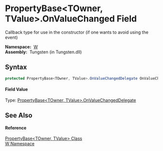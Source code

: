 PropertyBase&lt;TOwner, TValue>.OnValueChanged Field
====================================================
  Callback type for use in the constructor (if one wants to avoid using the event)

  **Namespace:**  [W][1]  
  **Assembly:**  Tungsten (in Tungsten.dll)

Syntax
------

```csharp
protected PropertyBase<TOwner, TValue>.OnValueChangedDelegate OnValueChanged
```

#### Field Value
Type: [PropertyBase&lt;TOwner, TValue>.OnValueChangedDelegate][2]

See Also
--------

#### Reference
[PropertyBase&lt;TOwner, TValue> Class][3]  
[W Namespace][1]  

[1]: ../README.md
[2]: ../PropertyBase_2_OnValueChangedDelegate/README.md
[3]: README.md
[4]: ../../_icons/Help.png